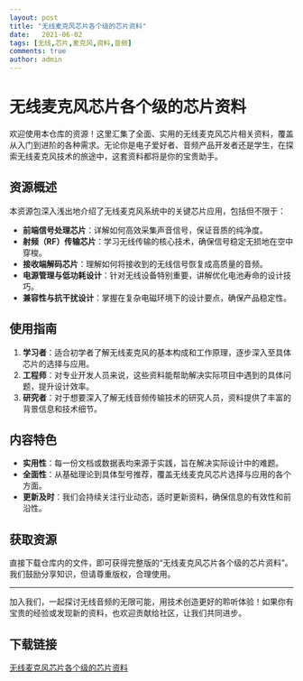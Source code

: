 ```yaml
---
layout: post
title: "无线麦克风芯片各个级的芯片资料"
date:   2021-06-02
tags: [无线,芯片,麦克风,资料,音频]
comments: true
author: admin
---
```

# 无线麦克风芯片各个级的芯片资料

欢迎使用本仓库的资源！这里汇集了全面、实用的无线麦克风芯片相关资料，覆盖从入门到进阶的各种需求。无论你是电子爱好者、音频产品开发者还是学生，在探索无线麦克风技术的旅途中，这套资料都将是你的宝贵助手。

## 资源概述

本资源包深入浅出地介绍了无线麦克风系统中的关键芯片应用，包括但不限于：

- **前端信号处理芯片**：详解如何高效采集声音信号，保证音质的纯净度。
- **射频（RF）传输芯片**：学习无线传输的核心技术，确保信号稳定无损地在空中穿梭。
- **接收端解码芯片**：理解如何将接收到的无线信号恢复成高质量的音频。
- **电源管理与低功耗设计**：针对无线设备特别重要，讲解优化电池寿命的设计技巧。
- **兼容性与抗干扰设计**：掌握在复杂电磁环境下的设计要点，确保产品稳定性。

## 使用指南

1. **学习者**：适合初学者了解无线麦克风的基本构成和工作原理，逐步深入至具体芯片的选择与应用。
2. **工程师**：对专业开发人员来说，这些资料能帮助解决实际项目中遇到的具体问题，提升设计效率。
3. **研究者**：对于想要深入了解无线音频传输技术的研究人员，资料提供了丰富的背景信息和技术细节。

## 内容特色

- **实用性**：每一份文档或数据表均来源于实践，旨在解决实际设计中的难题。
- **全面性**：从基础理论到具体型号推荐，覆盖无线麦克风芯片选择与应用的各个方面。
- **更新及时**：我们会持续关注行业动态，适时更新资料，确保信息的有效性和前沿性。

## 获取资源

直接下载仓库内的文件，即可获得完整版的“无线麦克风芯片各个级的芯片资料”。我们鼓励分享知识，但请尊重版权，合理使用。

---

加入我们，一起探讨无线音频的无限可能，用技术创造更好的聆听体验！如果你有宝贵的经验或发现新的资料，也欢迎贡献给社区，让我们共同进步。

## 下载链接

[无线麦克风芯片各个级的芯片资料](https://pan.quark.cn/s/ff8adb3d5031)